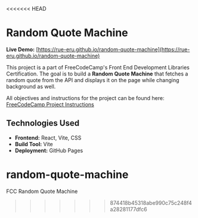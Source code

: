 <<<<<<< HEAD
# Random Quote Machine
**Live Demo:** [https://rue-eru.github.io/random-quote-machine](https://rue-eru.github.io/random-quote-machine)

This project is a part of FreeCodeCamp's Front End Development Libraries Certification. The goal is to build a **Random Quote Machine** that fetches a random quote from the API and displays it on the page while changing background as well.

All objectives and instructions for the project can be found here:
[FreeCodeCamp Project Instructions](https://www.freecodecamp.org/learn/front-end-development-libraries/front-end-development-libraries-projects/build-a-random-quote-machine)

## Technologies Used
- **Frontend:** React, Vite, CSS
- **Build Tool:** Vite
- **Deployment:** GitHub Pages

# random-quote-machine
FCC Random Quote Machine
>>>>>>> 874418b45318abe990c75c248f4a28281177dfc6
